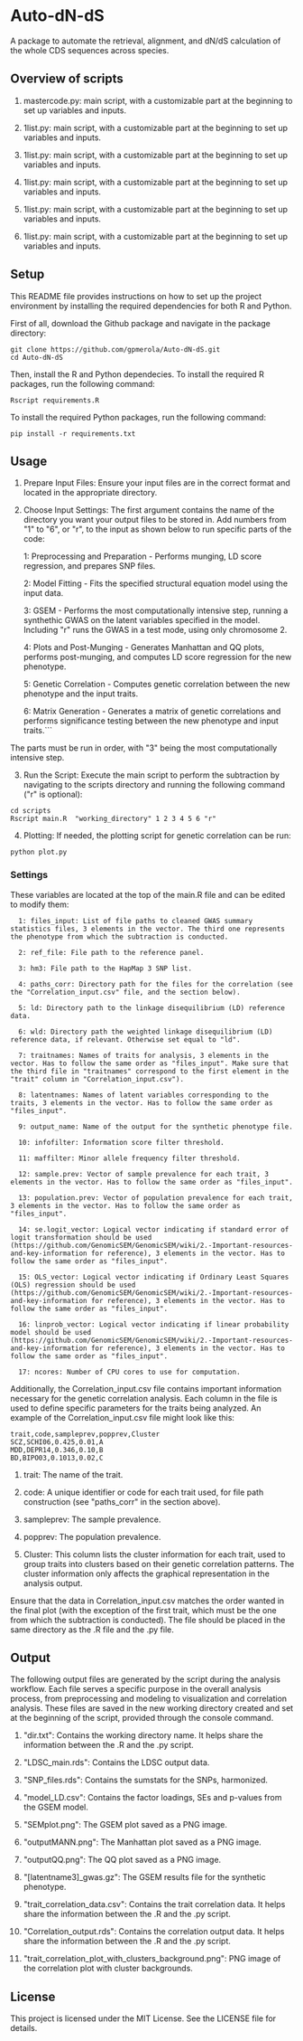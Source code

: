 # Auto-dN-dS
A package to automate the retrieval, alignment, and dN/dS calculation of the whole CDS sequences across species.

## Overview of scripts
  1) mastercode.py: main script, with a customizable part at the beginning to set up variables and inputs.

  2) 1list.py: main script, with a customizable part at the beginning to set up variables and inputs.

  3) 1list.py: main script, with a customizable part at the beginning to set up variables and inputs.

  4) 1list.py: main script, with a customizable part at the beginning to set up variables and inputs.

  5) 1list.py: main script, with a customizable part at the beginning to set up variables and inputs.

  6) 1list.py: main script, with a customizable part at the beginning to set up variables and inputs.

## Setup
This README file provides instructions on how to set up the project environment by installing the required dependencies for both R and Python.

First of all, download the Github package and navigate in the package directory:

```console
git clone https://github.com/gpmerola/Auto-dN-dS.git
cd Auto-dN-dS
```

Then, install the R and Python dependecies.
To install the required R packages, run the following command:

```console
Rscript requirements.R
```
To install the required Python packages, run the following command:

```console
pip install -r requirements.txt
```

## Usage
  1) Prepare Input Files: Ensure your input files are in the correct format and located in the appropriate directory.

  2) Choose Input Settings: The first argument contains the name of the directory you want your output files to be stored in. Add numbers from "1" to "6", or "r", to the input as shown below to run specific parts of the code:

      1: Preprocessing and Preparation - Performs munging, LD score regression, and prepares SNP files.
      
      2: Model Fitting - Fits the specified structural equation model using the input data.
      
      3: GSEM - Performs the most computationally intensive step, running a synthethic GWAS on the latent variables specified in the model. Including "r" runs the GWAS in a test mode, using only chromosome 2.
      
      4: Plots and Post-Munging - Generates Manhattan and QQ plots, performs post-munging, and computes LD score regression for the new phenotype.
      
      5: Genetic Correlation - Computes genetic correlation between the new phenotype and the input traits.
      
      6: Matrix Generation - Generates a matrix of genetic correlations and performs significance testing between the new phenotype and input traits.```

The parts must be run in order, with "3" being the most computationally intensive step.

  3) Run the Script: Execute the main script to perform the subtraction by navigating to the scripts directory and running the following command ("r" is optional):

```console
cd scripts
Rscript main.R  "working_directory" 1 2 3 4 5 6 "r"
```

  4) Plotting: If needed, the plotting script for genetic correlation can be run:

```console
python plot.py
```

### Settings
These variables are located at the top of the main.R file and can be edited to modify them:

      1: files_input: List of file paths to cleaned GWAS summary statistics files, 3 elements in the vector. The third one represents the phenotype from which the subtraction is conducted.

      2: ref_file: File path to the reference panel.

      3: hm3: File path to the HapMap 3 SNP list.

      4: paths_corr: Directory path for the files for the correlation (see the "Correlation_input.csv" file, and the section below).

      5: ld: Directory path to the linkage disequilibrium (LD) reference data.

      6: wld: Directory path the weighted linkage disequilibrium (LD) reference data, if relevant. Otherwise set equal to "ld".

      7: traitnames: Names of traits for analysis, 3 elements in the vector. Has to follow the same order as "files_input". Make sure that the third file in "traitnames" correspond to the first element in the "trait" column in "Correlation_input.csv"). 

      8: latentnames: Names of latent variables corresponding to the traits, 3 elements in the vector. Has to follow the same order as "files_input".

      9: output_name: Name of the output for the synthetic phenotype file.

      10: infofilter: Information score filter threshold.

      11: maffilter: Minor allele frequency filter threshold.

      12: sample.prev: Vector of sample prevalence for each trait, 3 elements in the vector. Has to follow the same order as "files_input".

      13: population.prev: Vector of population prevalence for each trait, 3 elements in the vector. Has to follow the same order as "files_input".

      14: se.logit_vector: Logical vector indicating if standard error of logit transformation should be used (https://github.com/GenomicSEM/GenomicSEM/wiki/2.-Important-resources-and-key-information for reference), 3 elements in the vector. Has to follow the same order as "files_input".

      15: OLS_vector: Logical vector indicating if Ordinary Least Squares (OLS) regression should be used (https://github.com/GenomicSEM/GenomicSEM/wiki/2.-Important-resources-and-key-information for reference), 3 elements in the vector. Has to follow the same order as "files_input".

      16: linprob_vector: Logical vector indicating if linear probability model should be used (https://github.com/GenomicSEM/GenomicSEM/wiki/2.-Important-resources-and-key-information for reference), 3 elements in the vector. Has to follow the same order as "files_input".

      17: ncores: Number of CPU cores to use for computation.

Additionally, the Correlation_input.csv file contains important information necessary for the genetic correlation analysis. Each column in the file is used to define specific parameters for the traits being analyzed. An example of the Correlation_input.csv file might look like this:

```csv
trait,code,sampleprev,popprev,Cluster
SCZ,SCHI06,0.425,0.01,A
MDD,DEPR14,0.346,0.10,B
BD,BIPO03,0.1013,0.02,C
```

  1) trait: The name of the trait.

  2) code: A unique identifier or code for each trait used, for file path construction (see "paths_corr" in the section above).

  3) sampleprev: The sample prevalence.

  4) popprev: The population prevalence.

  5) Cluster: This column lists the cluster information for each trait, used to group traits into clusters based on their genetic correlation patterns. The cluster information only affects the graphical representation in the analysis output.

Ensure that the data in Correlation_input.csv matches the order wanted in the final plot (with the exception of the first trait, which must be the one from which the subtraction is conducted). The file should be placed in the same directory as the .R file and the .py file.

## Output
The following output files are generated by the script during the analysis workflow. Each file serves a specific purpose in the overall analysis process, from preprocessing and modeling to visualization and correlation analysis. These files are saved in the new working directory created and set at the beginning of the script, provided through the console command.

  1) "dir.txt": Contains the working directory name. It helps share the information between the .R and the .py script.

  2) "LDSC_main.rds": Contains the LDSC output data.

  3) "SNP_files.rds": Contains the sumstats for the SNPs, harmonized.

  4) "model_LD.csv": Contains the factor loadings, SEs and p-values from the GSEM model.

  5) "SEMplot.png": The GSEM plot saved as a PNG image.

  6) "outputMANN.png": The Manhattan plot saved as a PNG image.

  7) "outputQQ.png": The QQ plot saved as a PNG image.

  8) "[latentname3]_gwas.gz": The GSEM results file for the synthetic phenotype.

  9) "trait_correlation_data.csv": Contains the trait correlation data. It helps share the information between the .R and the .py script.

  10) "Correlation_output.rds": Contains the correlation output data. It helps share the information between the .R and the .py script.

  11) "trait_correlation_plot_with_clusters_background.png": PNG image of the correlation plot with cluster backgrounds.

## License
This project is licensed under the MIT License. See the LICENSE file for details.
